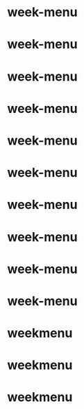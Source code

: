 # week-menu
# week-menu
# week-menu
# week-menu
# week-menu
# week-menu
# week-menu
# week-menu
# week-menu
# week-menu
# weekmenu
# weekmenu
# weekmenu
